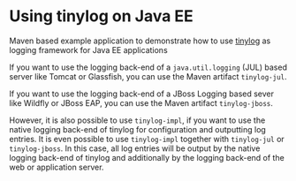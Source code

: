 # Using tinylog on Java EE

Maven based example application to demonstrate how to use [tinylog](https://github.com/pmwmedia/tinylog) as logging framework for Java EE applications

If you want to use the logging back-end of a `java.util.logging` (JUL) based server like Tomcat or Glassfish, you can use the Maven artifact `tinylog-jul`.

If you want to use the logging back-end of a JBoss Logging based sever like Wildfly or JBoss EAP, you can use the Maven artifact `tinylog-jboss`.

However, it is also possible to use `tinylog-impl`, if you want to use the native logging back-end of tinylog for configuration and outputting log entries. It is even possible to use `tinylog-impl` together with `tinylog-jul` or `tinylog-jboss`. In this case, all log entries will be output by the native logging back-end of tinylog and additionally by the logging back-end of the web or application server.
